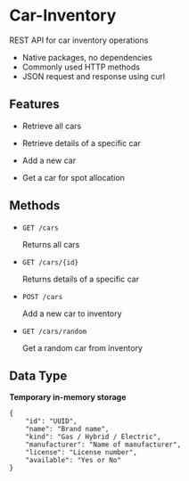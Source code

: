 # Car-Inventory

REST API for car inventory operations

+ Native packages, no dependencies
+ Commonly used HTTP methods
+ JSON request and response using curl

## Features

+ Retrieve all cars

+ Retrieve details of a specific car

+ Add a new car

+ Get a car for spot allocation

## Methods

+ `GET /cars`

  Returns all cars

+ `GET /cars/{id}`

  Returns details of a specific car

+ `POST /cars`

  Add a new car to inventory

+ `GET /cars/random`

  Get a random car from inventory

## Data Type

**Temporary in-memory storage**

```
{
    "id": "UUID",
    "name": "Brand name",
    "kind": "Gas / Hybrid / Electric",
    "manufacturer": "Name of manufacturer",
    "license": "License number",
    "available": "Yes or No"
}
```

